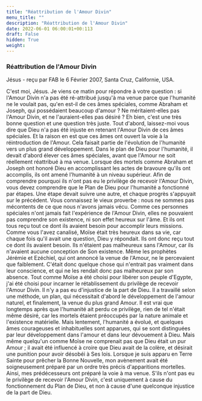 ```yaml
---
title: "Réattribution de l'Amour Divin"
menu_title: ""
description: "Réattribution de l'Amour Divin"
date: 2022-06-01 06:00:01+00:113
draft: False
hidden: True
weight:
---
```

### Réattribution de l'Amour Divin

Jésus - reçu par FAB le 6 Février 2007, Santa Cruz, Californie, USA.

C'est moi, Jésus.
Je viens ce matin pour répondre à votre question : si l'Amour Divin n'a pas été ré-attribué jusqu'à ma venue parce que l'humanité ne le voulait pas, qu'en est-il de ces âmes spéciales, comme Abraham et Joseph, qui possédaient beaucoup d'amour ? Ne méritaient-elles pas l'Amour Divin, et ne l'auraient-elles pas désiré ?
Eh bien, c'est une très bonne question et une question très juste. Tout d'abord, laissez-moi vous dire que Dieu n'a pas été injuste en retenant l'Amour Divin de ces âmes spéciales. Et la raison en est que ces âmes ont ouvert la voie à la réintroduction de l'Amour. Cela faisait partie de l'évolution de l'humanité vers un plus grand développement. Dans le plan de Dieu pour l'humanité, il devait d'abord élever ces âmes spéciales, avant que l'Amour ne soit réellement réattribué à ma venue.
Lorsque des mortels comme Abraham et Joseph ont honoré Dieu en accomplissant les actes de bravoure qu'ils ont accomplis, ils ont amené l'humanité à un niveau supérieur. Afin de comprendre pourquoi ils n'ont pas eu le privilège de recevoir l'Amour Divin, vous devez comprendre que le Plan de Dieu pour l'humanité a fonctionné par étapes. Une étape devait suivre une autre, et chaque progrès s'appuyait sur le précédent.
Vous connaissez le vieux proverbe : nous ne sommes pas mécontents de ce que nous n'avons jamais vécu. Comme ces personnes spéciales n'ont jamais fait l'expérience de l'Amour Divin, elles ne pouvaient pas comprendre son existence, ni son effet heureux sur l'âme. Et ils ont tous reçu tout ce dont ils avaient besoin pour accomplir leurs missions.
Comme vous l'avez canalisé, Moïse était très heureux dans sa vie, car chaque fois qu'il avait une question, Dieu y répondait. Ils ont donc reçu tout ce dont ils avaient besoin. Ils n'étaient pas malheureux sans l'Amour, car ils n'avaient aucune conception de Son existence. Même les prophètes Jérémie et Ezéchiel, qui ont annoncé la venue de l'Amour, ne le percevaient que faiblement. C'était donc quelque chose qui n'entrait pas vraiment dans leur conscience, et qui ne les rendait donc pas malheureux par son absence.
Tout comme Moïse a été choisi pour libérer son peuple d'Egypte, j'ai été choisi pour incarner le rétablissement du privilège de recevoir l'Amour Divin. Il n'y a pas eu d'injustice de la part de Dieu. Il a travaillé selon une méthode, un plan, qui nécessitait d'abord le développement de l'amour naturel, et finalement, la venue du plus grand Amour.
Il est vrai que longtemps après que l'humanité ait perdu ce privilège, rien de tel n'était même désiré, car les mortels étaient préoccupés par la nature animale et l'existence matérielle. Mais lentement, l'humanité a évolué, et quelques âmes courageuses et inhabituelles sont apparues, qui se sont distinguées par leur développement dans l'amour et dans leur dévouement à Dieu. Mais même quelqu'un comme Moïse ne comprenait pas que Dieu était un pur Amour ; il avait été influencé à croire que Dieu avait de la colère, et désirait une punition pour avoir désobéi à Ses lois.
Lorsque je suis apparu en Terre Sainte pour prêcher la Bonne Nouvelle, mon avènement avait été soigneusement préparé par un ordre très précis d'apparitions mortelles. Ainsi, mes prédécesseurs ont préparé la voie à ma venue. S'ils n'ont pas eu le privilège de recevoir l'Amour Divin, c'est uniquement à cause du fonctionnement du Plan de Dieu, et non à cause d'une quelconque injustice de la part de Dieu.
